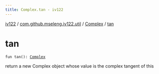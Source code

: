 ```yaml
---
title: Complex.tan - iv122
---
```


[iv122](../../index.md) / [com.github.mseleng.iv122.util](../index.md) / [Complex](index.md) / [tan](.)

# tan

`fun tan(): `[`Complex`](index.md)

return a new Complex object whose value is the complex tangent of this

